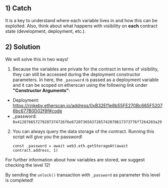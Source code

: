 ## 1) Catch
It is a key to understand where each variable lives in and how this can be exploited. Also, think about what happens with visibility on **each** contract state (development, deployment, etc.).

## 2) Solution
We will solve this in two ways!

1) Because the variables are private for the contract in terms of visibility, they can still be accessed during the deployment constructor parameters. In here, the ```_password``` is passed as a deployment variable and it can be scoped on etherscan using the following link under **"Constructor Arguments"**:

- Deployment: https://rinkeby.etherscan.io/address/0xB32Ef1e8b55FE270Bc665F52076bc677B0D02f8f#code
- _password: ```0x412076657279207374726f6e67207365637265742070617373776f7264203a29```


2) You can always query the data storage of the contract. Running this script will give you the password!
    
    ```
    const _password = await web3.eth.getStorageAt(await contract.address, 1) 
    ```

For further information about how variables are stored, we suggest checking the level 12!

By sending the ```unlock()``` transaction with ```_password``` as parameter this level is completed!
